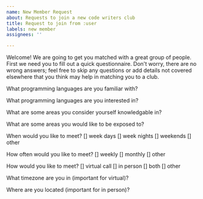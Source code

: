 ```yaml
---
name: New Member Request
about: Requests to join a new code writers club
title: Request to join from :user
labels: new member
assignees: ''

---
```


Welcome! We are going to get you matched with a great group of people. First we need you to fill out a quick questionnaire. Don't worry, there are no wrong answers; feel free to skip any questions or add details not covered elsewhere that you think may help in matching you to a club.

What programming languages are you familiar with?

What programming languages are you interested in?

What are some areas you consider yourself knowledgable in?

What are some areas you would like to be exposed to?

When would you like to meet?
[] week days
[] week nights
[] weekends
[] other

How often would you like to meet?
[] weekly
[] monthly
[] other

How would you like to meet?
[] virtual call
[] in person
[] both
[] other

What timezone are you in (important for virtual)?

Where are you located (important for in person)?
